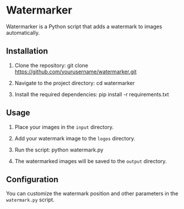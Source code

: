 # Watermarker

Watermarker is a Python script that adds a watermark to images automatically.

## Installation

1. Clone the repository:
git clone https://github.com/yourusername/watermarker.git

2. Navigate to the project directory:
cd watermarker

3. Install the required dependencies:
pip install -r requirements.txt

## Usage

1. Place your images in the `input` directory.
2. Add your watermark image to the `logos` directory.
3. Run the script:
python watermark.py

4. The watermarked images will be saved to the `output` directory.

## Configuration

You can customize the watermark position and other parameters in the `watermark.py` script.
